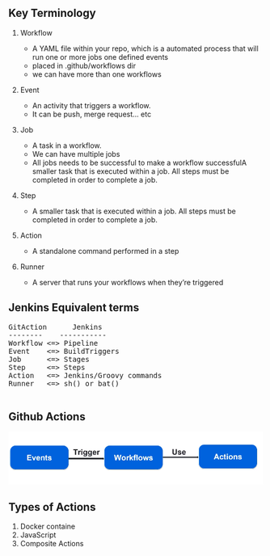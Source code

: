 ## Key Terminology

1) Workflow
    - A YAML file within your repo, which is a automated process that will run one or more jobs one defined events
    - placed in .github/workflows dir
    - we can have more than one workflows

2) Event
    - An activity that triggers a workflow.
    - It can be push, merge request... etc

3) Job
    - A task in a workflow.
    - We can have multiple jobs
    - All jobs needs to be successful to make a workflow successfulA smaller task that is executed within a job. All steps must be completed in order to complete a job.

4) Step
    - A smaller task that is executed within a job. All steps must be completed in order to complete a job.
    
5) Action
    - A standalone command performed in a step
    
6) Runner
    - A server that runs your workflows when they’re triggered



## Jenkins Equivalent terms

<pre>
GitAction      Jenkins
--------    -----------
Workflow <=> Pipeline
Event    <=> BuildTriggers
Job      <=> Stages
Step     <=> Steps
Action   <=> Jenkins/Groovy commands
Runner   <=> sh() or bat()

</pre>

## Github Actions
![Action_Flow_Diag](img/actions_flow.png)

## Types of Actions

1) Docker containe
2) JavaScript
3) Composite Actions



